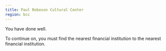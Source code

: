 ```yaml
---
title: Paul Robeson Cultural Center
region: bcc
---
```


You have done well.

To continue on, you must find the nearest financial institution to the nearest financial institution.
